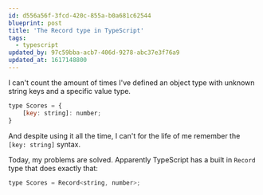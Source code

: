 ```yaml
---
id: d556a56f-3fcd-420c-855a-b0a681c62544
blueprint: post
title: 'The Record type in TypeScript'
tags:
  - typescript
updated_by: 97c59bba-acb7-406d-9278-abc37e3f76a9
updated_at: 1617148800
---
```

I can't count the amount of times I've defined an object type with unknown string keys and a specific value type.

```js
type Scores = {
    [key: string]: number;
}
```
And despite using it all the time, I can't for the life of me remember the `[key: string]` syntax.

Today, my problems are solved. Apparently TypeScript has a built in `Record` type that does exactly that:

```js
type Scores = Record<string, number>;
```
